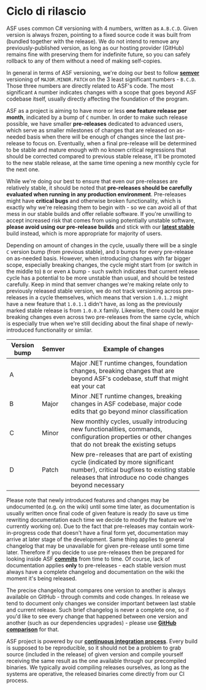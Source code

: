 # Ciclo di rilascio

ASF uses common C# versioning with 4 numbers, written as `A.B.C.D`. Given version is always frozen, pointing to a fixed source code it was built from (bundled together with the release). We do not intend to remove any previously-published version, as long as our hosting provider (GitHub) remains fine with preserving them for indefinite future, so you can safely rollback to any of them without a need of making self-copies.

In general in terms of ASF versioning, we're doing our best to follow **[semver](https://semver.org)** versioning of `MAJOR.MINOR.PATCH` on the 3 least significant numbers - `B.C.D`. Those three numbers are directly related to ASF's code. The most significant `A` number indicates changes with a scope that goes beyond ASF codebase itself, usually directly affecting the foundation of the program.

ASF as a project is aiming to have more or less **one feature release per month**, indicated by a bump of `C` number. In order to make such release possible, we have smaller **pre-releases** dedicated to advanced users, which serve as smaller milestones of changes that are released on as-needed basis when there will be enough of changes since the last pre-release to focus on. Eventually, when a final pre-release will be determined to be stable and mature enough with no known critical regressions that should be corrected compared to previous stable release, it'll be promoted to the new stable release, at the same time opening a new monthly cycle for the next one.

While we're doing our best to ensure that even our pre-releases are relatively stable, it should be noted that **pre-releases should be carefully evaluated when running in any production environment**. Pre-releases might have **critical bugs** and otherwise broken functionality, which is exactly why we're releasing them to begin with - so we can avoid all of that mess in our stable builds and offer reliable software. If you're unwilling to accept increased risk that comes from using potentially unstable software, **please avoid using our pre-release builds** and stick with our **[latest stable](https://github.com/JustArchiNET/ArchiSteamFarm/releases/latest)** build instead, which is more appropriate for majority of users.

Depending on amount of changes in the cycle, usually there will be a single `C` version bump (from previous stable), and `D` bumps for every pre-release on as-needed basis. However, when introducing changes with far bigger scope, especially breaking changes, the cycle might start from (or switch in the middle to) `B` or even `A` bump - such switch indicates that current release cycle has a potential to be more unstable than usual, and should be tested carefully. Keep in mind that semver changes we're making relate only to previously released stable version, we do not track versioning across pre-releases in a cycle themselves, which means that version `1.0.1.2` might have a new feature that `1.0.1.1` didn't have, as long as the previously marked stable release is from `1.0.0.X` family. Likewise, there could be major breaking changes even across two pre-releases from the same cycle, which is especially true when we're still deciding about the final shape of newly-introduced functionality or similar.

| Version bump | Semver | Example of changes                                                                                                                                                                     |
| ------------ | ------ | -------------------------------------------------------------------------------------------------------------------------------------------------------------------------------------- |
| A            |        | Major .NET runtime changes, foundation changes, breaking changes that are beyond ASF's codebase, stuff that might eat your cat                                                         |
| B            | Major  | Minor .NET runtime changes, breaking changes in ASF codebase, major code edits that go beyond minor classification                                                                     |
| C            | Minor  | New monthly cycles, usually introducing new functionalities, commands, configuration properties or other changes that do not break the existing setups                                 |
| D            | Patch  | New pre-releases that are part of existing cycle (indicated by more significant number), critical bugfixes to existing stable releases that introduce no code changes beyond necessary |

Please note that newly introduced features and changes may be undocumented (e.g. on the wiki) until some time later, as documentation is usually written once final code of given feature is ready (to save us time rewriting documentation each time we decide to modify the feature we're currently working on). Due to the fact that pre-releases may contain work-in-progress code that doesn't have a final form yet, documentation may arrive at later stage of the development. Same thing applies to general changelog that may be unavailable for given pre-release until some time later. Therefore if you decide to use pre-releases then be prepared for looking inside ASF **[commits](https://github.com/JustArchiNET/ArchiSteamFarm/commits/main)** from time to time. Of course, lack of documentation applies **only** to pre-releases - each stable version must always have a complete changelog and documentation on the wiki the moment it's being released.

The precise changelog that compares one version to another is always available on GitHub - through commits and code changes. In release we tend to document only changes we consider important between last stable and current release. Such brief changelog is never a complete one, so if you'd like to see every change that happened between one version and another (such as our dependencies upgrades) - please use **[GitHub comparison](https://github.com/JustArchiNET/ArchiSteamFarm/compare)** for that.

ASF project is powered by our **[continuous integration process](https://github.com/JustArchiNET/ArchiSteamFarm/actions)**. Every build is supposed to be reproducible, so it should not be a problem to grab source (included in the release) of given version and compile yourself receiving the same result as the one available through our precompiled binaries. We typically avoid compiling releases ourselves, as long as the systems are operative, the released binaries come directly from our CI process.
